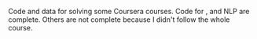 Code and data for solving some Coursera courses.
Code for <Coding the Matrix>, <Computing for Data Analysis> and NLP are complete.
Others are not complete because I didn't follow the whole course.
